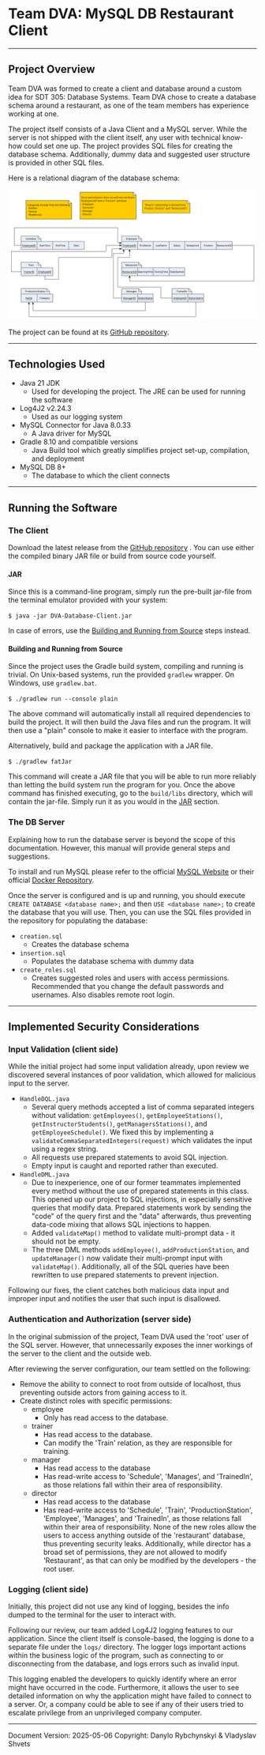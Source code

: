 # Team DVA: MySQL DB Restaurant Client
---
## Project Overview
Team DVA was formed to create a client and database around a custom idea for SDT 305: Database Systems. Team DVA chose to create a database schema around a restaurant, as one of the team members has experience working at one.

The project itself consists of a Java Client and a MySQL server. While the server is not shipped with the client itself, any user with technical know-how could set one up. The project provides SQL files for creating the database schema. Additionally, dummy data and suggested user structure is provided in other SQL files.

Here is a relational diagram of the database schema:

![Relational Diagram](markdown_resources/MyProjectRelationalDiagram.png)

The project can be found at its [GitHub repository](https://github.com/ViceroyFaust/SDT305-TeamDVA-Project).

---
## Technologies Used
- Java 21 JDK
	-  Used for developing the project. The JRE can be used for running the software
- Log4J2 v2.24.3
	- Used as our logging system
- MySQL Connector for Java 8.0.33
	- A Java driver for MySQL
- Gradle 8.10 and compatible versions
	- Java Build tool which greatly simplifies project set-up, compilation, and deployment
- MySQL DB 8+
	- The database to which the client connects

---
## Running the Software
### The Client
Download the latest release from the [GitHub repository](https://github.com/ViceroyFaust/SDT305-TeamDVA-Project) . You can use either the compiled binary JAR file or build from source code yourself.
#### JAR
Since this is a command-line program, simply run the pre-built jar-file from the terminal emulator provided with your system:

`$ java -jar DVA-Database-Client.jar `

In case of errors, use the [Building and Running from Source](#Building%20and%20Running%20from%20Source) steps instead. 
#### Building and Running from Source
Since the project uses the Gradle build system, compiling and running is trivial. On Unix-based systems, run the provided `gradlew` wrapper. On Windows, use `gradlew.bat`.

`$ ./gradlew run --console plain`

The above command will automatically install all required dependencies to build the project. It will then build the Java files and run the program. It will then use a "plain" console to make it easier to interface with the program.

Alternatively, build and package the application with a JAR file.

`$ ./gradlew fatJar`

This command will create a JAR file that you will be able to run more reliably than letting the build system run the program for you. Once the above command has finished executing, go to the `build/libs` directory, which will contain the jar-file. Simply run it as you would in the [JAR](#JAR) section.
### The DB Server 
Explaining how to run the database server is beyond the scope of this documentation. However, this manual will provide general steps and suggestions.

To install and run MySQL please refer to the official [MySQL Website](https://www.mysql.com/) or their official [Docker Repository](https://hub.docker.com/_/mysql/).

Once the server is configured and is up and running, you should execute `CREATE DATABASE <database name>;` and then `USE <database name>;` to create the database that you will use. Then, you can use the SQL files provided in the repository for populating the database:
- `creation.sql`
	- Creates the database schema
- `insertion.sql`
	- Populates the database schema with dummy data
- `create_roles.sql`
	- Creates suggested roles and users with access permissions. Recommended that you change the default passwords and usernames. Also disables remote root login.

---
## Implemented Security Considerations
### Input Validation (client side)
While the initial project had some input validation already, upon review we discovered several instances of poor validation, which allowed for malicious input to the server.

- `HandleDQL.java`
	- Several query methods accepted a list of comma separated integers without validation: `getEmployees()`, `getEmployeeStations()`, `getInstructorStudents()`, `getManagersStations()`, and `getEmployeeSchedule()`. We fixed this by implementing a `validateCommaSeparatedIntegers(request)` which validates the input using a regex string.
	- All requests use prepared statements to avoid SQL injection.
	- Empty input is caught and reported rather than executed.
- `HandleDML.java`
	- Due to inexperience, one of our former teammates implemented every method without the use of prepared statements in this class. This opened up our project to SQL injections, in especially sensitive queries that modify data. Prepared statements work by sending the "code" of the query first and the "data" afterwards, thus preventing data-code mixing that allows SQL injections to happen.
	- Added `validateMap()` method to validate multi-prompt data - it should not be empty.
	- The three DML methods `addEmployee()`, `addProductionStation`, and `updateManager()` now validate their multi-prompt input with `validateMap()`. Additionally, all of the SQL queries have been rewritten to use prepared statements to prevent injection. 

Following our fixes, the client catches both malicious data input and improper input and notifies the user that such input is disallowed.
### Authentication and Authorization (server side)
In the original submission of the project, Team DVA used the 'root' user of the SQL server. However, that unnecessarily exposes the inner workings of the server to the client and the outside web.

After reviewing the server configuration, our team settled on the following:
- Remove the ability to connect to root from outside of localhost, thus preventing outside actors from gaining access to it.
- Create distinct roles with specific permissions:
	- employee
		- Only has read access to the database.
	- trainer
		- Has read access to the database.
		- Can modify the 'Train' relation, as they are responsible for training.
	- manager
		- Has read access to the database
		- Has read-write access to 'Schedule', 'Manages', and 'TrainedIn', as those relations fall within their area of responsibility.
	- director
		- Has read access to the database
		- Has read-write access to 'Schedule', 'Train', 'ProductionStation', 'Employee', 'Manages', and 'TrainedIn', as those relations fall within their area of responsibility.
None of the new roles allow the users to access anything outside of the 'restaurant' database, thus preventing security leaks. Additionally, while director has a broad set of permissions, they are not allowed to modify 'Restaurant', as that can only be modified by the developers - the root user.
### Logging (client side)
Initially, this project did not use any kind of logging, besides the info dumped to the terminal for the user to interact with.

Following our review, our team added Log4J2 logging features to our application. Since the client itself is console-based, the logging is done to a separate file under the `logs/` directory. The logger logs important actions within the business logic of the program, such as connecting to or disconnecting from the database, and logs errors such as invalid input.

This logging enabled the developers to quickly identify where an error might have occurred in the code. Furthermore, it allows the user to see detailed information on why the application might have failed to connect to a server. Or, a company could be able to see if any of their users tried to escalate privilege from an unprivileged company computer.

---
Document Version: 2025-05-06
Copyright: Danylo Rybchynskyi & Vladyslav Shvets
